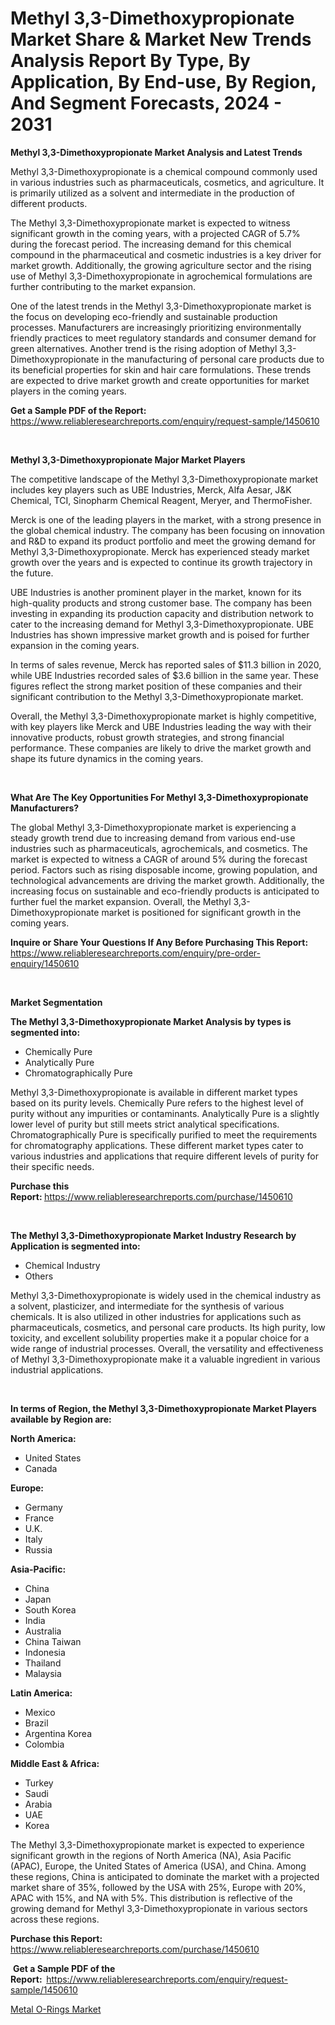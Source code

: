 <p><h1>Methyl 3,3-Dimethoxypropionate Market Share & Market New Trends Analysis Report By Type, By Application, By End-use, By Region, And Segment Forecasts, 2024 - 2031</h1></p><p><strong>Methyl 3,3-Dimethoxypropionate Market Analysis and Latest Trends</strong></p>
<p><p>Methyl 3,3-Dimethoxypropionate is a chemical compound commonly used in various industries such as pharmaceuticals, cosmetics, and agriculture. It is primarily utilized as a solvent and intermediate in the production of different products.</p><p>The Methyl 3,3-Dimethoxypropionate market is expected to witness significant growth in the coming years, with a projected CAGR of 5.7% during the forecast period. The increasing demand for this chemical compound in the pharmaceutical and cosmetic industries is a key driver for market growth. Additionally, the growing agriculture sector and the rising use of Methyl 3,3-Dimethoxypropionate in agrochemical formulations are further contributing to the market expansion.</p><p>One of the latest trends in the Methyl 3,3-Dimethoxypropionate market is the focus on developing eco-friendly and sustainable production processes. Manufacturers are increasingly prioritizing environmentally friendly practices to meet regulatory standards and consumer demand for green alternatives. Another trend is the rising adoption of Methyl 3,3-Dimethoxypropionate in the manufacturing of personal care products due to its beneficial properties for skin and hair care formulations. These trends are expected to drive market growth and create opportunities for market players in the coming years.</p></p>
<p><strong>Get a Sample PDF of the Report:&nbsp;</strong> <a href="https://www.reliableresearchreports.com/enquiry/request-sample/1450610">https://www.reliableresearchreports.com/enquiry/request-sample/1450610</a></p>
<p>&nbsp;</p>
<p><strong>Methyl 3,3-Dimethoxypropionate Major Market Players</strong></p>
<p><p>The competitive landscape of the Methyl 3,3-Dimethoxypropionate market includes key players such as UBE Industries, Merck, Alfa Aesar, J&K Chemical, TCI, Sinopharm Chemical Reagent, Meryer, and ThermoFisher. </p><p>Merck is one of the leading players in the market, with a strong presence in the global chemical industry. The company has been focusing on innovation and R&D to expand its product portfolio and meet the growing demand for Methyl 3,3-Dimethoxypropionate. Merck has experienced steady market growth over the years and is expected to continue its growth trajectory in the future. </p><p>UBE Industries is another prominent player in the market, known for its high-quality products and strong customer base. The company has been investing in expanding its production capacity and distribution network to cater to the increasing demand for Methyl 3,3-Dimethoxypropionate. UBE Industries has shown impressive market growth and is poised for further expansion in the coming years. </p><p>In terms of sales revenue, Merck has reported sales of $11.3 billion in 2020, while UBE Industries recorded sales of $3.6 billion in the same year. These figures reflect the strong market position of these companies and their significant contribution to the Methyl 3,3-Dimethoxypropionate market. </p><p>Overall, the Methyl 3,3-Dimethoxypropionate market is highly competitive, with key players like Merck and UBE Industries leading the way with their innovative products, robust growth strategies, and strong financial performance. These companies are likely to drive the market growth and shape its future dynamics in the coming years.</p></p>
<p>&nbsp;</p>
<p><strong>What Are The Key Opportunities For Methyl 3,3-Dimethoxypropionate Manufacturers?</strong></p>
<p><p>The global Methyl 3,3-Dimethoxypropionate market is experiencing a steady growth trend due to increasing demand from various end-use industries such as pharmaceuticals, agrochemicals, and cosmetics. The market is expected to witness a CAGR of around 5% during the forecast period. Factors such as rising disposable income, growing population, and technological advancements are driving the market growth. Additionally, the increasing focus on sustainable and eco-friendly products is anticipated to further fuel the market expansion. Overall, the Methyl 3,3-Dimethoxypropionate market is positioned for significant growth in the coming years.</p></p>
<p><strong>Inquire or Share Your Questions If Any Before Purchasing This Report:</strong> <a href="https://www.reliableresearchreports.com/enquiry/pre-order-enquiry/1450610">https://www.reliableresearchreports.com/enquiry/pre-order-enquiry/1450610</a></p>
<p>&nbsp;</p>
<p><strong>Market Segmentation</strong></p>
<p><strong>The Methyl 3,3-Dimethoxypropionate Market Analysis by types is segmented into:</strong></p>
<p><ul><li>Chemically Pure</li><li>Analytically Pure</li><li>Chromatographically Pure</li></ul></p>
<p><p>Methyl 3,3-Dimethoxypropionate is available in different market types based on its purity levels. Chemically Pure refers to the highest level of purity without any impurities or contaminants. Analytically Pure is a slightly lower level of purity but still meets strict analytical specifications. Chromatographically Pure is specifically purified to meet the requirements for chromatography applications. These different market types cater to various industries and applications that require different levels of purity for their specific needs.</p></p>
<p><strong>Purchase this Report:&nbsp;</strong><a href="https://www.reliableresearchreports.com/purchase/1450610">https://www.reliableresearchreports.com/purchase/1450610</a></p>
<p>&nbsp;</p>
<p><strong>The Methyl 3,3-Dimethoxypropionate Market Industry Research by Application is segmented into:</strong></p>
<p><ul><li>Chemical Industry</li><li>Others</li></ul></p>
<p><p>Methyl 3,3-Dimethoxypropionate is widely used in the chemical industry as a solvent, plasticizer, and intermediate for the synthesis of various chemicals. It is also utilized in other industries for applications such as pharmaceuticals, cosmetics, and personal care products. Its high purity, low toxicity, and excellent solubility properties make it a popular choice for a wide range of industrial processes. Overall, the versatility and effectiveness of Methyl 3,3-Dimethoxypropionate make it a valuable ingredient in various industrial applications.</p></p>
<p>&nbsp;</p>
<p><strong>In terms of Region, the Methyl 3,3-Dimethoxypropionate Market Players available by Region are:</strong></p>
<p>
    <p> <strong> North America: </strong>
        <ul>
            <li>United States</li>
            <li>Canada</li>
        </ul>
        </p> 
    <p> <strong> Europe: </strong>
        <ul>
            <li>Germany</li>
            <li>France</li>
            <li>U.K.</li>
            <li>Italy</li>
            <li>Russia</li>
        </ul>
        </p> 
    <p> <strong> Asia-Pacific: </strong>
        <ul>
            <li>China</li>
            <li>Japan</li>
            <li>South Korea</li>
            <li>India</li>
            <li>Australia</li>
            <li>China Taiwan</li>
            <li>Indonesia</li>
            <li>Thailand</li>
            <li>Malaysia</li>
        </ul>
        </p> 
    <p> <strong> Latin America: </strong>
        <ul>
            <li>Mexico</li>
            <li>Brazil</li>
            <li>Argentina Korea</li>
            <li>Colombia</li>
        </ul>
        </p> 
    <p> <strong> Middle East & Africa: </strong>
        <ul>
            <li>Turkey</li>
            <li>Saudi</li>
            <li>Arabia</li>
            <li>UAE</li>
            <li>Korea</li>
        </ul>
    </p>
    </p>
<p><p>The Methyl 3,3-Dimethoxypropionate market is expected to experience significant growth in the regions of North America (NA), Asia Pacific (APAC), Europe, the United States of America (USA), and China. Among these regions, China is anticipated to dominate the market with a projected market share of 35%, followed by the USA with 25%, Europe with 20%, APAC with 15%, and NA with 5%. This distribution is reflective of the growing demand for Methyl 3,3-Dimethoxypropionate in various sectors across these regions.</p></p>
<p><strong>Purchase this Report: </strong><a href="https://www.reliableresearchreports.com/purchase/1450610">https://www.reliableresearchreports.com/purchase/1450610</a></p>
<p>&nbsp;<strong>Get a Sample PDF of the Report:&nbsp;&nbsp;</strong><a href="https://www.reliableresearchreports.com/enquiry/request-sample/1450610">https://www.reliableresearchreports.com/enquiry/request-sample/1450610</a></p>
<p><strong></strong></p>
<p><p><a href="https://github.com/NorbertYates/Market-Research-Report-List-4/blob/main/metal-o-rings-market.md">Metal O-Rings Market</a></p></p>